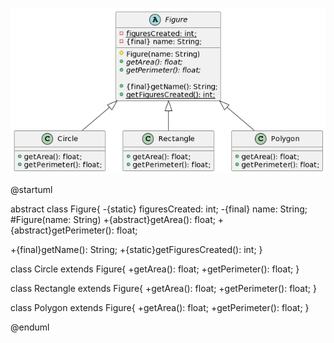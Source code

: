 
![Diagrama](figuras.png)

@startuml

abstract class Figure{
-{static} figuresCreated: int;
-{final} name: String;
#Figure(name: String)
+{abstract}getArea(): float;
+{abstract}getPerimeter(): float;

+{final}getName(): String;
+{static}getFiguresCreated(): int;
}

class Circle extends Figure{
+getArea(): float;
+getPerimeter(): float;
}

class Rectangle extends Figure{
+getArea(): float;
+getPerimeter(): float;
}

class Polygon extends Figure{
+getArea(): float;
+getPerimeter(): float;
}

@enduml